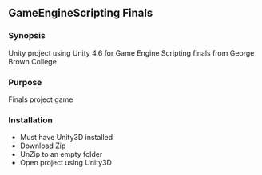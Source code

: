 ## GameEngineScripting Finals
### Synopsis
Unity project using Unity 4.6 for Game Engine Scripting finals from George Brown College

### Purpose
Finals project game

### Installation
* Must have Unity3D installed
* Download Zip
* UnZip to an empty folder
* Open project using Unity3D

